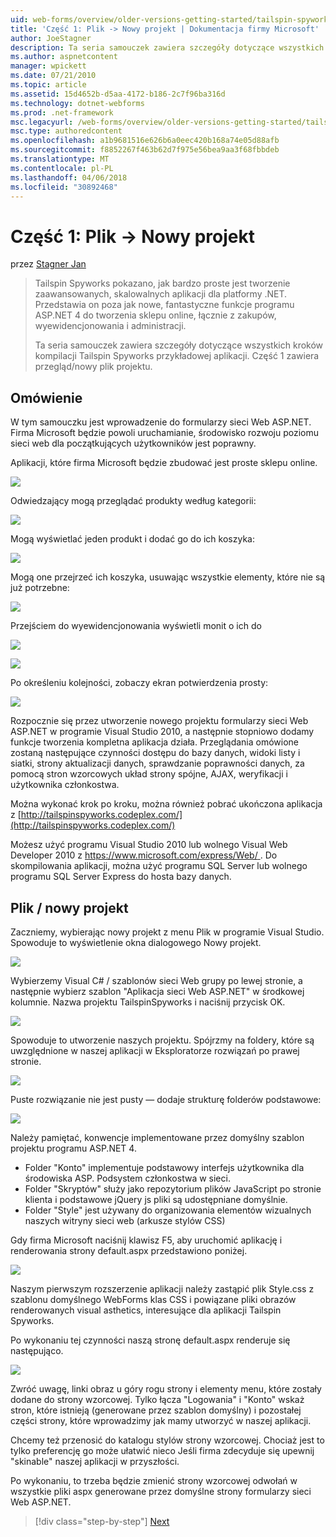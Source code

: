 ```yaml
---
uid: web-forms/overview/older-versions-getting-started/tailspin-spyworks/tailspin-spyworks-part-1
title: 'Część 1: Plik -> Nowy projekt | Dokumentacja firmy Microsoft'
author: JoeStagner
description: Ta seria samouczek zawiera szczegóły dotyczące wszystkich kroków kompilacji Tailspin Spyworks przykładowej aplikacji. Część 1 zawiera przegląd/nowy plik projektu.
ms.author: aspnetcontent
manager: wpickett
ms.date: 07/21/2010
ms.topic: article
ms.assetid: 15d4652b-d5aa-4172-b186-2c7f96ba316d
ms.technology: dotnet-webforms
ms.prod: .net-framework
msc.legacyurl: /web-forms/overview/older-versions-getting-started/tailspin-spyworks/tailspin-spyworks-part-1
msc.type: authoredcontent
ms.openlocfilehash: a1b9681516e626b6a0eec420b168a74e05d88afb
ms.sourcegitcommit: f8852267f463b62d7f975e56bea9aa3f68fbbdeb
ms.translationtype: MT
ms.contentlocale: pl-PL
ms.lasthandoff: 04/06/2018
ms.locfileid: "30892468"
---
```

<a name="part-1-file--new-project"></a>Część 1: Plik -> Nowy projekt
====================
przez [Stagner Jan](https://github.com/JoeStagner)

> Tailspin Spyworks pokazano, jak bardzo proste jest tworzenie zaawansowanych, skalowalnych aplikacji dla platformy .NET. Przedstawia on poza jak nowe, fantastyczne funkcje programu ASP.NET 4 do tworzenia sklepu online, łącznie z zakupów, wyewidencjonowania i administracji.
> 
> Ta seria samouczek zawiera szczegóły dotyczące wszystkich kroków kompilacji Tailspin Spyworks przykładowej aplikacji. Część 1 zawiera przegląd/nowy plik projektu.


## <a id="_Toc260221666"></a>  Omówienie

W tym samouczku jest wprowadzenie do formularzy sieci Web ASP.NET. Firma Microsoft będzie powoli uruchamianie, środowisko rozwoju poziomu sieci web dla początkujących użytkowników jest poprawny.

Aplikacji, które firma Microsoft będzie zbudować jest proste sklepu online.

![](tailspin-spyworks-part-1/_static/image1.jpg)


Odwiedzający mogą przeglądać produkty według kategorii:

![](tailspin-spyworks-part-1/_static/image2.jpg)

Mogą wyświetlać jeden produkt i dodać go do ich koszyka:

![](tailspin-spyworks-part-1/_static/image3.jpg)

Mogą one przejrzeć ich koszyka, usuwając wszystkie elementy, które nie są już potrzebne:

![](tailspin-spyworks-part-1/_static/image4.jpg)

Przejściem do wyewidencjonowania wyświetli monit o ich do

![](tailspin-spyworks-part-1/_static/image5.jpg)

![](tailspin-spyworks-part-1/_static/image6.jpg)

Po określeniu kolejności, zobaczy ekran potwierdzenia prosty:

![](tailspin-spyworks-part-1/_static/image7.jpg)


Rozpocznie się przez utworzenie nowego projektu formularzy sieci Web ASP.NET w programie Visual Studio 2010, a następnie stopniowo dodamy funkcje tworzenia kompletna aplikacja działa. Przeglądania omówione zostaną następujące czynności dostępu do bazy danych, widoki listy i siatki, strony aktualizacji danych, sprawdzanie poprawności danych, za pomocą stron wzorcowych układ strony spójne, AJAX, weryfikacji i użytkownika członkostwa.

Można wykonać krok po kroku, można również pobrać ukończona aplikacja z [http://tailspinspyworks.codeplex.com/](http://tailspinspyworks.codeplex.com/)

Możesz użyć programu Visual Studio 2010 lub wolnego Visual Web Developer 2010 z [ https://www.microsoft.com/express/Web/ ](https://www.microsoft.com/express/Web/). Do skompilowania aplikacji, można użyć programu SQL Server lub wolnego programu SQL Server Express do hosta bazy danych.

## <a id="_Toc260221667"></a>  Plik / nowy projekt

Zaczniemy, wybierając nowy projekt z menu Plik w programie Visual Studio. Spowoduje to wyświetlenie okna dialogowego Nowy projekt.

![](tailspin-spyworks-part-1/_static/image8.jpg)

Wybierzemy Visual C# / szablonów sieci Web grupy po lewej stronie, a następnie wybierz szablon "Aplikacja sieci Web ASP.NET" w środkowej kolumnie. Nazwa projektu TailspinSpyworks i naciśnij przycisk OK.

![](tailspin-spyworks-part-1/_static/image9.jpg)

Spowoduje to utworzenie naszych projektu. Spójrzmy na foldery, które są uwzględnione w naszej aplikacji w Eksploratorze rozwiązań po prawej stronie.

![](tailspin-spyworks-part-1/_static/image10.jpg)

Puste rozwiązanie nie jest pusty — dodaje strukturę folderów podstawowe:

![](tailspin-spyworks-part-1/_static/image1.png)

Należy pamiętać, konwencje implementowane przez domyślny szablon projektu programu ASP.NET 4.

- Folder "Konto" implementuje podstawowy interfejs użytkownika dla środowiska ASP. Podsystem członkostwa w sieci.
- Folder "Skryptów" służy jako repozytorium plików JavaScript po stronie klienta i podstawowe jQuery js pliki są udostępniane domyślnie.
- Folder "Style" jest używany do organizowania elementów wizualnych naszych witryny sieci web (arkusze stylów CSS)

Gdy firma Microsoft naciśnij klawisz F5, aby uruchomić aplikację i renderowania strony default.aspx przedstawiono poniżej.

![](tailspin-spyworks-part-1/_static/image11.jpg)

Naszym pierwszym rozszerzenie aplikacji należy zastąpić plik Style.css z szablonu domyślnego WebForms klas CSS i powiązane pliki obrazów renderowanych visual asthetics, interesujące dla aplikacji Tailspin Spyworks.

Po wykonaniu tej czynności naszą stronę default.aspx renderuje się następująco.

![](tailspin-spyworks-part-1/_static/image12.jpg)

Zwróć uwagę, linki obraz u góry rogu strony i elementy menu, które zostały dodane do strony wzorcowej. Tylko łącza "Logowania" i "Konto" wskaż stron, które istnieją (generowane przez szablon domyślny) i pozostałej części strony, które wprowadzimy jak mamy utworzyć w naszej aplikacji.

Chcemy też przenosić do katalogu stylów strony wzorcowej. Chociaż jest to tylko preferencję go może ułatwić nieco Jeśli firma zdecyduje się upewnij "skinable" naszej aplikacji w przyszłości.

Po wykonaniu, to trzeba będzie zmienić strony wzorcowej odwołań w wszystkie pliki aspx generowane przez domyślne strony formularzy sieci Web ASP.NET.

> [!div class="step-by-step"]
> [Next](tailspin-spyworks-part-2.md)

